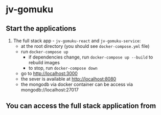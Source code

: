 # jv-gomuku


## Start the applications

1. The full stack app - `jv-gomuku-react` and `jv-gomuku-service`:
   - at the root directory (you should see `docker-compose.yml` file)
   - run `docker-compose up`
     - if dependencies change, run `docker-compose up --build` to rebuild images
     - to stop, run `docker-compose down`
   - go to [http://localhost:3000](http://localhost:1234)
   - the sever is available at [http://localhost:8080](http://localhost:8080)
   - the mongodb via docker container can be access via mongodb://localhost:27017

## You can access the full stack application from 
